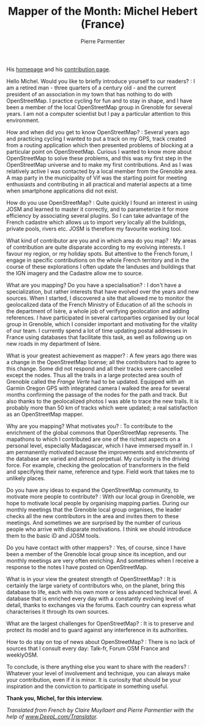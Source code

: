 ﻿---
title: "Mapper of the Month: Michel Hebert (France)"
categories: ["motm"]
author: Pierre Parmentier
---

His [homepage](https://www.openstreetmap.org/user/chimel38) and his [contribution page](http://hdyc.neis-one.org/?chimel38).

Hello Michel. Would you like to briefly introduce yourself to our readers?
: I am a retired man - three quarters of a century old - and the current president of an association in my town that has nothing to do with OpenStreetMap. I practice cycling for fun and to stay in shape, and I have been a member of the local OpenStreetMap group in Grenoble for several years. I am not a computer scientist but I pay a particular attention to this environment.

How and when did you get to know OpenStreetMap?
: Several years ago and practicing cycling I wanted to put a track on my GPS, track created from a routing application which then presented problems of blocking at a particular point on OpenStreetMap. Curious I wanted to know more about OpenStreetMap to solve these problems, and this was my first step in the OpenStreetMap universe and to make my first contributions. And as I was relatively active I was contacted by a local member from the Grenoble area. A map party in the municipality of Vif was the starting point for meeting enthusiasts and contributing in all practical and material aspects at a time when smartphone applications did not exist.

How do you use OpenStreetMap?
: Quite quickly I found an interest in using JOSM and learned to master it correctly, and to parameterize it for more efficiency by associating several plugins. So I can take advantage of the French cadastre which allows us to import very locally all the buildings, private pools, rivers etc. JOSM is therefore my favourite working tool.

What kind of contributor are you and in which area do you map?
: My areas of contribution are quite disparate according to my evolving interests. I favour my region, or my holiday spots. But attentive to the French forum, I engage in specific contributions on the whole French territory and in the course of these explorations I often update the landuses and buildings that the IGN imagery and the Cadastre allow me to source.

What are you mapping? Do you have a specialisation?
: I don't have a specialization, but rather interests that have evolved over the years and new sources. When I started, I discovered a site that allowed me to monitor the geolocalized data of the French Ministry of Education of all the schools in the department of Isère, a whole job of verifying geolocation and adding references. I have participated in several cartoparties organised by our local group in Grenoble, which I consider important and motivating for the vitality of our team. I currently spend a lot of time updating postal addresses in France using databases that facilitate this task, as well as following up on new roads in my department of Isère.

What is your greatest achievement as mapper?
: A few years ago there was a change in the OpenStreetMap license; all the contributors had to agree to this change. Some did not respond and all their tracks were cancelled except the nodes. Thus all the trails in a large protected area south of Grenoble called the *Frange Verte* had to be updated. Equipped with an Garmin Oregon GPS with integrated camera I walked the area for several months confirming the passage of the nodes for the path and track. But also thanks to the geolocalized photos I was able to trace the new trails. It is probably more than 50 km of tracks which were updated; a real satisfaction as an OpenStreetMap mapper.

Why are you mapping? What motivates you?
: To contribute to the enrichment of the global commons that OpenStreetMap represents. The mapathons to which I contributed are one of the richest aspects on a personal level, especially Madagascar, which I have immersed myself in. I am permanently motivated because the improvements and enrichments of the database are varied and almost perpetual. My curiosity is the driving force. For example, checking the geolocation of transformers in the field and specifying their name, reference and type. Field work that takes me to unlikely places.

Do you have any ideas to expand the OpenStreetMap community, to motivate more people to contribute?
: With our local group in Grenoble, we hope to motivate local people by organising mapping parties. During our monthly meetings that the Grenoble local group organises, the leader checks all the new contributors in the area and invites them to these meetings. And sometimes we are surprised by the number of curious people who arrive with disparate motivations. I think we should introduce them to the basic iD and JOSM tools.

Do you have contact with other mappers?
: Yes, of course, since I have been a member of the Grenoble local group since its inception, and our monthly meetings are very often enriching. And sometimes when I receive a response to the notes I have posted on OpenStreetMap.

What is in your view the greatest strength of OpenStreetMap?
: It is certainly the large variety of contributors who, on the planet, bring this database to life, each with his own more or less advanced technical level. A database that is enriched every day with a constantly evolving level of detail, thanks to exchanges via the forums. Each country can express what characterises it through its own sources.

What are the largest challenges for OpenStreetMap?
: It is to preserve and protect its model and to guard against any interference in its authorities.

How to do stay on top of news about OpenStreetMap?
: There is no lack of sources that I consult every day: Talk-fr, Forum OSM France and weeklyOSM.

To conclude, is there anything else you want to share with the readers?
: Whatever your level of involvement and technique, you can always make your contribution, even if it is minor. It is curiosity that should be your inspiration and the conviction to participate in something useful.

**Thank you, Michel, for this interview.**

*Translated from French by Claire Muyllaert and Pierre Parmentier with the help of www.DeepL.com/Translator.*
